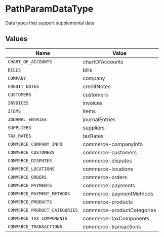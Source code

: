 # PathParamDataType

Data types that support supplemental data


## Values

| Name                          | Value                         |
| ----------------------------- | ----------------------------- |
| `CHART_OF_ACCOUNTS`           | chartOfAccounts               |
| `BILLS`                       | bills                         |
| `COMPANY`                     | company                       |
| `CREDIT_NOTES`                | creditNotes                   |
| `CUSTOMERS`                   | customers                     |
| `INVOICES`                    | invoices                      |
| `ITEMS`                       | items                         |
| `JOURNAL_ENTRIES`             | journalEntries                |
| `SUPPLIERS`                   | suppliers                     |
| `TAX_RATES`                   | taxRates                      |
| `COMMERCE_COMPANY_INFO`       | commerce-companyInfo          |
| `COMMERCE_CUSTOMERS`          | commerce-customers            |
| `COMMERCE_DISPUTES`           | commerce-disputes             |
| `COMMERCE_LOCATIONS`          | commerce-locations            |
| `COMMERCE_ORDERS`             | commerce-orders               |
| `COMMERCE_PAYMENTS`           | commerce-payments             |
| `COMMERCE_PAYMENT_METHODS`    | commerce-paymentMethods       |
| `COMMERCE_PRODUCTS`           | commerce-products             |
| `COMMERCE_PRODUCT_CATEGORIES` | commerce-productCategories    |
| `COMMERCE_TAX_COMPONENTS`     | commerce-taxComponents        |
| `COMMERCE_TRANSACTIONS`       | commerce-transactions         |